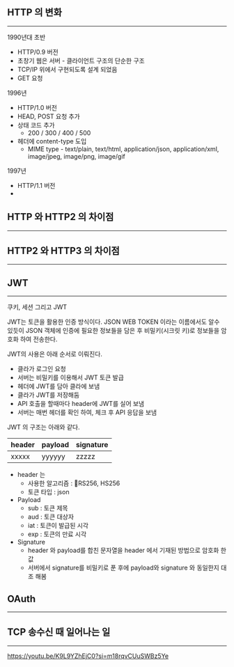
## HTTP 의 변화
----
1990년대 초반
- HTTP/0.9 버전
- 초창기 웹은 서버 - 클라이언트 구조의 단순한 구조
- TCP/IP 위에서 구현되도록 설계 되었음
- GET 요청

1996년
- HTTP/1.0 버전
- HEAD, POST 요청 추가
- 상태 코드 추가
	- 200 / 300 / 400 / 500
- 헤더에 content-type 도입
	- MIME type - text/plain, text/html, application/json, application/xml, image/jpeg, image/png, image/gif

1997년
- HTTP/1.1 버전
- 

## HTTP 와 HTTP2 의 차이점
------



## HTTP2 와  HTTP3 의 차이점
-------



## JWT
------
쿠키, 세션 그리고 JWT

JWT는 토큰을 활용한 인증 방식이다. JSON WEB TOKEN 이라는 이름에서도 알수 있듯이 JSON 객체에 인증에 필요한 정보들을 담은 후 비밀키(시크릿 키)로 정보들을 암호화 하여 전송한다.

JWT의 사용은 아래 순서로 이뤄진다.
- 클라가 로그인 요청
- 서버는 비밀키를 이용해서 JWT 토큰 발급
- 헤더에 JWT를 담아 클라에 보냄
- 클라가 JWT를 저장해둠
- API 호출을 할때마다 header에 JWT를 실어 보냄
- 서버는 매번 헤더를 확인 하여, 체크 후 API 응답을 보냄


JWT 의 구조는 아래와 같다.

|header|payload|signature|
|------|---|---|
|xxxxx|yyyyyy|zzzzz|


- header 는
	- 사용한 알고리즘 : RS256, HS256
	- 토큰 타입 : json
- Payload
	- sub : 토큰 제목
	- aud : 토큰 대상자
	- iat : 토큰이 발급된 시각
	- exp : 토큰의 만료 시각
- Signature
	- header 와 payload를 합친 문자열을 header 에서 기재된 방법으로 암호화 한 값
	- 서버에서 signature를  비밀키로 푼 후에  payload와 signature 와 동일한지 대조 해봄


## OAuth
-----




## TCP 송수신 때 일어나는 일
----




https://youtu.be/K9L9YZhEjC0?si=m18rqvCUuSWBz5Ye